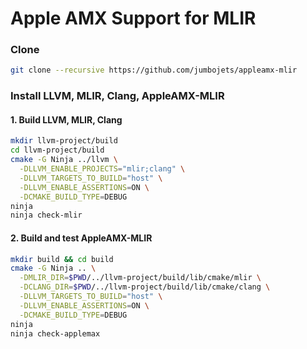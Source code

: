 # Apple AMX Support for MLIR

### Clone

```bash
git clone --recursive https://github.com/jumbojets/appleamx-mlir
```

### Install LLVM, MLIR, Clang, AppleAMX-MLIR

#### 1. Build LLVM, MLIR, Clang

```bash
mkdir llvm-project/build
cd llvm-project/build
cmake -G Ninja ../llvm \
  -DLLVM_ENABLE_PROJECTS="mlir;clang" \
  -DLLVM_TARGETS_TO_BUILD="host" \
  -DLLVM_ENABLE_ASSERTIONS=ON \
  -DCMAKE_BUILD_TYPE=DEBUG
ninja
ninja check-mlir
```

#### 2. Build and test AppleAMX-MLIR

```bash
mkdir build && cd build
cmake -G Ninja .. \
  -DMLIR_DIR=$PWD/../llvm-project/build/lib/cmake/mlir \
  -DCLANG_DIR=$PWD/../llvm-project/build/lib/cmake/clang \
  -DLLVM_TARGETS_TO_BUILD="host" \
  -DLLVM_ENABLE_ASSERTIONS=ON \
  -DCMAKE_BUILD_TYPE=DEBUG
ninja
ninja check-applemax
```

